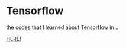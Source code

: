 # Tensorflow

the codes that I learned about Tensorflow in ...

[HERE!](https://www.inflearn.com/course/%ED%85%90%EC%84%9C%ED%94%8C%EB%A1%9C%EC%9A%B0-%EB%94%A5%EB%9F%AC%EB%8B%9D-%EA%B8%B0%EC%B4%88/dashboard)